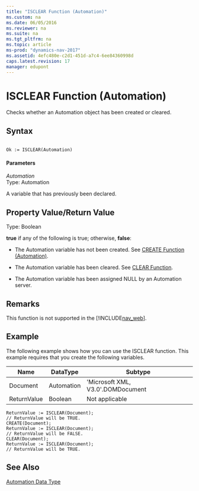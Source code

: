 ```yaml
---
title: "ISCLEAR Function (Automation)"
ms.custom: na
ms.date: 06/05/2016
ms.reviewer: na
ms.suite: na
ms.tgt_pltfrm: na
ms.topic: article
ms-prod: "dynamics-nav-2017"
ms.assetid: 4efc480e-c2d1-451d-a7c4-6ee84360998d
caps.latest.revision: 17
manager: edupont
---
```

# ISCLEAR Function (Automation)
Checks whether an Automation object has been created or cleared.  
  
## Syntax  
  
```  
  
Ok := ISCLEAR(Automation)  
```  
  
#### Parameters  
 *Automation*  
 Type: Automation  
  
 A variable that has previously been declared.  
  
## Property Value\/Return Value  
 Type: Boolean  
  
 **true** if any of the following is true; otherwise, **false**:  
  
-   The Automation variable has not been created. See [CREATE Function \(Automation\)](CREATE-Function--Automation-.md).  
  
-   The Automation variable has been cleared. See [CLEAR Function](CLEAR-Function.md).  
  
-   The Automation variable has been assigned NULL by an Automation server.  
  
## Remarks  
 This function is not supported in the [!INCLUDE[nav_web](includes/nav_web_md.md)].  
  
## Example  
 The following example shows how you can use the ISCLEAR function. This example requires that you create the following variables.  
  
|Name|DataType|Subtype|  
|----------|--------------|-------------|  
|Document|Automation|'Microsoft XML, V3.0'.DOMDocument|  
|ReturnValue|Boolean|Not applicable|  
  
```  
ReturnValue := ISCLEAR(Document);  
// ReturnValue will be TRUE.  
CREATE(Document);  
ReturnValue := ISCLEAR(Document);  
// ReturnValue will be FALSE.  
CLEAR(Document);  
ReturnValue := ISCLEAR(Document);  
// ReturnValue will be TRUE.  
```  
  
## See Also  
 [Automation Data Type](Automation-Data-Type.md)
